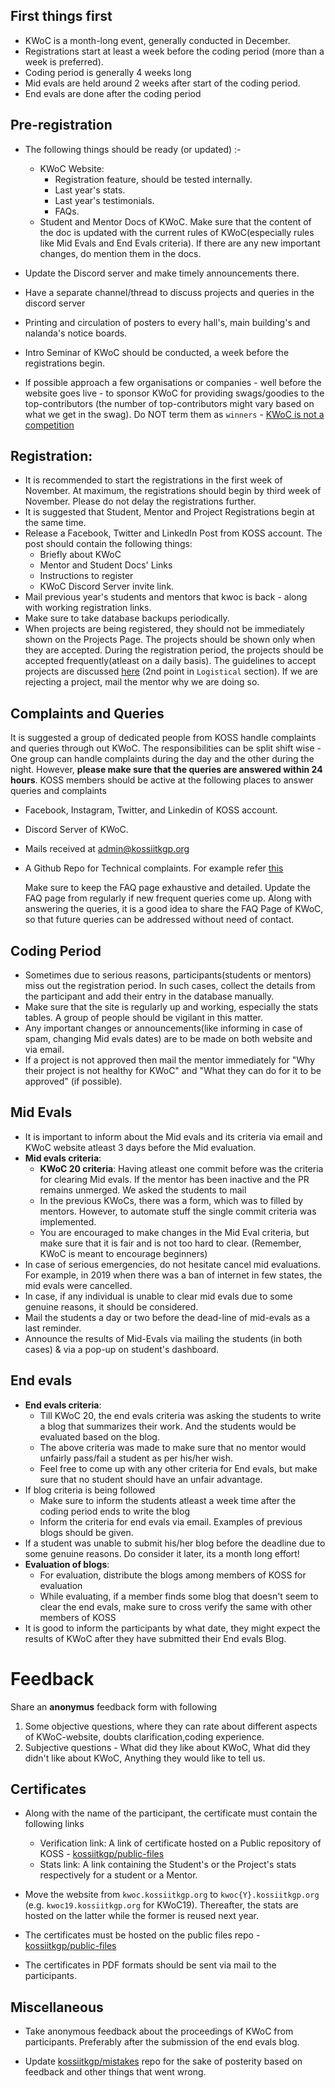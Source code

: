 ## First things first 

- KWoC is a month-long event, generally conducted in December.
- Registrations start at least a week before the coding period (more than a week is preferred).
- Coding period is generally 4 weeks long
- Mid evals are held around 2 weeks after start of the coding period.
- End evals are done after the coding period

## Pre-registration

- The following things should be ready (or updated) :-

  - KWoC Website:
    - Registration feature, should be tested internally.
    - Last year's stats.
    - Last year's testimonials.
    - FAQs.
  - Student and Mentor Docs of KWoC. Make sure that the content of the doc is updated with the current rules of KWoC(especially rules like Mid Evals and End Evals criteria). If there are any new important changes, do mention them in the docs. 

- Update the Discord server and make timely announcements there.

- Have a separate channel/thread to discuss projects and queries in the discord server

- Printing and circulation of posters to every hall's, main building's and nalanda's notice boards.

- Intro Seminar of KWoC should be conducted, a week before the registrations begin.

- If possible approach a few organisations or companies - well before the website goes live - to sponsor KWoC for providing swags/goodies to the top-contributors (the number of top-contributors might vary based on what we get in the swag). Do NOT term them as `winners` - [KWoC is not a competition](https://github.com/kossiitkgp/mistakes/blob/kwoc-22-mistakes/kwoc20.md#5-reduce-competive-nature-)

   

## Registration:

-  It is recommended to start the registrations in the first week of November. At maximum, the registrations should begin by third week of November. Please do not delay the registrations further.
- It is suggested that Student, Mentor and Project Registrations begin at the same time.  
- Release a Facebook, Twitter and LinkedIn Post from KOSS account. The post should contain the following things:
  - Briefly about KWoC
  - Mentor and Student Docs' Links
  - Instructions to register
  - KWoC Discord Server invite link.
-  Mail previous year's students and mentors that kwoc is back - along with working registration links.
-  Make sure to take database backups periodically.
-  When projects are being registered, they should not be immediately shown on the Projects Page. The projects should be shown only when they are accepted. During the registration period, the projects should be accepted frequently(atleast on a daily basis). The guidelines to accept projects are discussed [here](https://github.com/kossiitkgp/mistakes/blob/master/kwoc20.md) (2nd point in `Logistical` section). If we are rejecting a project, mail the mentor why we are doing so.  

## Complaints and Queries

It is suggested a group of dedicated people from KOSS handle complaints and queries through out KWoC. The responsibilities can be split shift wise - One group can handle complaints during the day and the other during the night. However, **please make sure that the queries are answered within 24 hours**. KOSS members should be active at the following places to answer queries and complaints

- Facebook, Instagram, Twitter, and Linkedin of KOSS account.

- Discord Server of KWoC.

- Mails received at admin@kossiitkgp.org

- A Github Repo for Technical complaints. For example refer [this](https://github.com/kossiitkgp/kwoc-bugs)

  Make sure to keep the FAQ page exhaustive and detailed. Update the FAQ page from regularly if new frequent queries come up. Along with answering the queries, it is a good idea to share the FAQ Page of KWoC, so that future queries can be addressed without need of contact. 

## Coding Period

- Sometimes due to serious reasons, participants(students or mentors) miss out the registration period. In such cases, collect the details from the participant and add their entry in the database manually.
- Make sure that the site is regularly up and working, especially the stats tables. A group of people should be vigilant in this matter.
- Any important changes or announcements(like informing in case of spam, changing Mid evals dates) are to be made on both website and via email.
- If a project is not approved then mail the mentor immediately for "Why their project is not healthy for KWoC" and "What they can do for it to be approved" (if possible).

## Mid Evals

- It is important to inform about the Mid evals and its criteria via email and KWoC website atleast 3 days before the Mid evaluation. 
- **Mid evals criteria**:
  - **KWoC 20 criteria**: Having atleast one commit before was the criteria for clearing Mid evals. If the mentor has been inactive and the PR remains unmerged. We asked the students to mail 
  - In the previous KWoCs, there was a form, which was to filled by mentors. However, to automate stuff the single commit criteria was implemented. 
  - You are encouraged to make changes in the Mid Eval criteria, but make sure that it is fair and is not too hard to clear. (Remember, KWoC is meant to encourage beginners)
- In case of serious emergencies, do not hesitate cancel mid evaluations. For example, in 2019 when there was a ban of internet in few states, the mid evals were cancelled. 
- In case, if any individual is unable to clear mid evals due to some genuine reasons, it should be considered.
- Mail the students a day or two before the dead-line of mid-evals as a last reminder.
- Announce the results of Mid-Evals via mailing the students (in both cases) & via a pop-up on student's dashboard.

## End evals

- **End evals criteria**:
  - Till KWoC 20, the end evals criteria was asking the students to write a blog that summarizes their work. And the students would be evaluated based on the blog.
  - The above criteria was made to make sure that no mentor would unfairly pass/fail a student as per his/her wish.
  - Feel free to come up with any other criteria for End evals, but make sure that no student should have an unfair advantage.
- If blog criteria is being followed
  - Make sure to inform the students atleast a week time after the coding period ends to write the blog
  - Inform the criteria for end evals via email. Examples of previous blogs should be given.
- If  a student was unable to submit his/her blog before the deadline due to some genuine reasons. Do consider it later, its a month long effort!
- **Evaluation of blogs**:
  - For evaluation, distribute the blogs among members of KOSS for evaluation
  - While evaluating, if a member finds some blog that doesn't seem to clear the end evals, make sure to cross verify the same with other members of KOSS
- It is good to inform the participants by what date, they might expect the results of KWoC after they have submitted their End evals Blog. 

# Feedback
Share an **anonymus** feedback form with following
1. Some objective questions, where they can rate about different aspects of KWoC-website, doubts clarification,coding experience.
2. Subjective questions - What did they like about KWoC, What did they didn't like about KWoC, Anything they would like to tell us.

## Certificates

- Along with the name of the participant, the certificate must contain the following links
  - Verification link: A link of certificate hosted on a Public repository of KOSS - [kossiitkgp/public-files](https://github.com/kossiitkgp/public-files)
  - Stats link: A link containing the Student's or the Project's stats respectively for a student or a Mentor.

- Move the website from `kwoc.kossiitkgp.org` to `kwoc{Y}.kossiitkgp.org` (e.g. `kwoc19.kossiitkgp.org` for KWoC19). Thereafter, the stats are hosted on the latter while the former is reused next year.

- The certificates must be hosted on the public files repo - [kossiitkgp/public-files](https://github.com/kossiitkgp/public-files)
- The certificates in PDF formats should be sent via mail to the participants.

## Miscellaneous

- Take anonymous feedback about the proceedings of KWoC from participants. Preferably after the submission of the end evals blog.

- Update [kossiitkgp/mistakes](https://github.com/kossiitkgp/mistakes) repo for the sake of posterity based on feedback and other things that went wrong.
